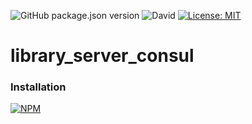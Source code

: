 ![GitHub package.json version](https://img.shields.io/github/package-json/v/thzero/library_server_consul)
![David](https://img.shields.io/david/thzero/library_server_consul)
[![License: MIT](https://img.shields.io/badge/License-MIT-yellow.svg)](https://opensource.org/licenses/MIT)

# library_server_consul

### Installation

[![NPM](https://nodei.co/npm/@thzero/library_server_consul.png?compact=true)](https://npmjs.org/package/@thzero/library_server_consul)
